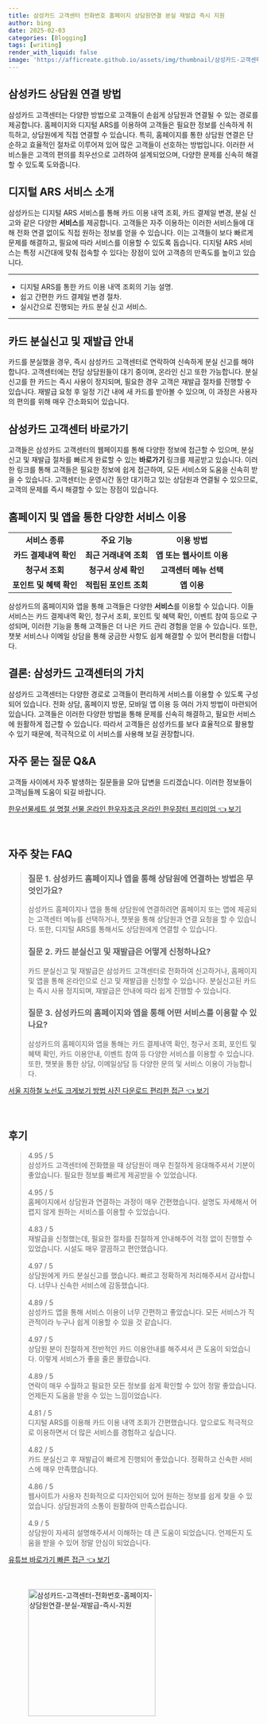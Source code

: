 ```yaml
---
title: 삼성카드 고객센터 전화번호 홈페이지 상담원연결 분실 재발급 즉시 지원
author: bing
date: 2025-02-03
categories: [Blogging]
tags: [writing]
render_with_liquid: false
image: 'https://afficreate.github.io/assets/img/thumbnail/삼성카드-고객센터-전화번호-홈페이지-상담원연결-분실-재발급-즉시-지원.webp'
---
```



<h2 id='삼성카드_상담원_연결'>삼성카드 상담원 연결 방법</h2>

<p>삼성카드 고객센터는 다양한 방법으로 고객들이 손쉽게 상담원과 연결될 수 있는 경로를 제공합니다. 홈페이지와 디지털 ARS를 이용하여 고객들은 필요한 정보를 신속하게 취득하고, 상담원에게 직접 연결할 수 있습니다. 특히, 홈페이지를 통한 상담원 연결은 단순하고 효율적인 절차로 이루어져 있어 많은 고객들이 선호하는 방법입니다. 이러한 서비스들은 고객의 편의를 최우선으로 고려하여 설계되었으며, 다양한 문제를 신속히 해결할 수 있도록 도와줍니다.</p>

<h2 id='디지털_ARS_서비스'>디지털 ARS 서비스 소개</h2>

<p>삼성카드는 디지털 ARS 서비스를 통해 카드 이용 내역 조회, 카드 결제일 변경, 분실 신고와 같은 다양한 <b>서비스</b>를 제공합니다. 고객들은 자주 이용하는 이러한 서비스들에 대해 전화 연결 없이도 직접 원하는 정보를 얻을 수 있습니다. 이는 고객들이 보다 빠르게 문제를 해결하고, 필요에 따라 서비스를 이용할 수 있도록 돕습니다. 디지털 ARS 서비스는 특정 시간대에 맞춰 접속할 수 있다는 장점이 있어 고객층의 만족도를 높이고 있습니다.</p>

<hr />

<ul>
    <li>디지털 ARS를 통한 카드 이용 내역 조회의 기능 설명.</li>
    <li>쉽고 간편한 카드 결제일 변경 절차.</li>
    <li>실시간으로 진행되는 카드 분실 신고 서비스.</li>
</ul>

<hr />

<h2 id='분실신고와_재발급_절차'>카드 분실신고 및 재발급 안내</h2>

<p>카드를 분실했을 경우, 즉시 삼성카드 고객센터로 연락하여 신속하게 분실 신고를 해야 합니다. 고객센터에는 전담 상담원들이 대기 중이며, 온라인 신고 또한 가능합니다. 분실 신고를 한 카드는 즉시 사용이 정지되며, 필요한 경우 고객은 재발급 절차를 진행할 수 있습니다. 재발급 요청 후 일정 기간 내에 새 카드를 받아볼 수 있으며, 이 과정은 사용자의 편의를 위해 매우 간소화되어 있습니다.</p>

<h2 id='고객센터_바로가기'>삼성카드 고객센터 바로가기</h2>

<p>고객들은 삼성카드 고객센터의 웹페이지를 통해 다양한 정보에 접근할 수 있으며, 분실 신고 및 재발급 절차를 빠르게 완료할 수 있는 <b>바로가기</b> 링크를 제공받고 있습니다. 이러한 링크를 통해 고객들은 필요한 정보에 쉽게 접근하여, 모든 서비스와 도움을 신속히 받을 수 있습니다. 고객센터는 운영시간 동안 대기하고 있는 상담원과 연결될 수 있으므로, 고객의 문제를 즉시 해결할 수 있는 장점이 있습니다.</p>

<h2 id='홈페이지_및_앱_서비스'>홈페이지 및 앱을 통한 다양한 서비스 이용</h2>

<table>
    <tr>
        <td style="text-align: center; height: 17px;"><b>서비스 종류</b></td>
        <td style="text-align: center; height: 17px;"><b>주요 기능</b></td>
        <td style="text-align: center; height: 17px;"><b>이용 방법</b></td>
    </tr>
    <tr>
        <td style="text-align: center; height: 17px;"><b>카드 결제내역 확인</b></td>
        <td style="text-align: center; height: 17px;"><b>최근 거래내역 조회</b></td>
        <td style="text-align: center; height: 17px;"><b>앱 또는 웹사이트 이용</b></td>
    </tr>
    <tr>
        <td style="text-align: center; height: 17px;"><b>청구서 조회</b></td>
        <td style="text-align: center; height: 17px;"><b>청구서 상세 확인</b></td>
        <td style="text-align: center; height: 17px;"><b>고객센터 메뉴 선택</b></td>
    </tr>
    <tr>
        <td style="text-align: center; height: 17px;"><b>포인트 및 혜택 확인</b></td>
        <td style="text-align: center; height: 17px;"><b>적립된 포인트 조회</b></td>
        <td style="text-align: center; height: 17px;"><b>앱 이용</b></td>
    </tr>
</table>

<p>삼성카드의 홈페이지와 앱을 통해 고객들은 다양한 <b>서비스</b>를 이용할 수 있습니다. 이들 서비스는 카드 결제내역 확인, 청구서 조회, 포인트 및 혜택 확인, 이벤트 참여 등으로 구성되며, 이러한 기능을 통해 고객들은 더 나은 카드 관리 경험을 얻을 수 있습니다. 또한, 챗봇 서비스나 이메일 상담을 통해 궁금한 사항도 쉽게 해결할 수 있어 편리함을 더합니다.</p>

<h2 id='결론'>결론: 삼성카드 고객센터의 가치</h2>

<p>삼성카드 고객센터는 다양한 경로로 고객들이 편리하게 서비스를 이용할 수 있도록 구성되어 있습니다. 전화 상담, 홈페이지 방문, 모바일 앱 이용 등 여러 가지 방법이 마련되어 있습니다. 고객들은 이러한 다양한 방법을 통해 문제를 신속히 해결하고, 필요한 서비스에 원활하게 접근할 수 있습니다. 따라서 고객들은 삼성카드를 보다 효율적으로 활용할 수 있기 때문에, 적극적으로 이 서비스를 사용해 보길 권장합니다.</p>

<h2 id='자주_묻는_질문'>자주 묻는 질문 Q&A</h2>

<p>고객들 사이에서 자주 발생하는 질문들을 모아 답변을 드리겠습니다. 이러한 정보들이 고객님들께 도움이 되길 바랍니다.</p>


<p><a class="click-button" title="한우선물세트 설 명절 선물 온라인 한우자조금 온라인 한우장터 프리미엄" href="https://afficreate.github.io/posts/%ED%95%9C%EC%9A%B0%EC%84%A0%EB%AC%BC%EC%84%B8%ED%8A%B8-%EC%84%A4-%EB%AA%85%EC%A0%88-%EC%84%A0%EB%AC%BC-%EC%98%A8%EB%9D%BC%EC%9D%B8-%ED%95%9C%EC%9A%B0%EC%9E%90%EC%A1%B0%EA%B8%88-%EC%98%A8%EB%9D%BC%EC%9D%B8-%ED%95%9C%EC%9A%B0%EC%9E%A5%ED%84%B0-%ED%94%84%EB%A6%AC%EB%AF%B8%EC%97%84/" rel="dofollow">한우선물세트 설 명절 선물 온라인 한우자조금 온라인 한우장터 프리미엄 👈 보기</a></p><br>
<h2 id='자주_찾는_FAQ'>자주 찾는 FAQ</h2>
<div itemscope="" itemtype="https://schema.org/FAQPage"> 
<blockquote> 
<div itemscope="" itemprop="mainEntity" itemtype="https://schema.org/Question"> 
<h3 itemprop="name">질문 1. 삼성카드 홈페이지나 앱을 통해 상담원에 연결하는 방법은 무엇인가요?</h3> 
<div itemscope="" itemprop="acceptedAnswer" itemtype="https://schema.org/Answer"> 
<span itemprop="text"> 
<p>삼성카드 홈페이지나 앱을 통해 상담원에 연결하려면 홈페이지 또는 앱에 제공되는 고객센터 메뉴를 선택하거나, 챗봇을 통해 상담원과 연결 요청을 할 수 있습니다. 또한, 디지털 ARS를 통해서도 상담원에게 연결할 수 있습니다.</p> 
</span> 
</div> 
</div> 
<div itemscope="" itemprop="mainEntity" itemtype="https://schema.org/Question"> 
<h3 itemprop="name">질문 2. 카드 분실신고 및 재발급은 어떻게 신청하나요?</h3> 
<div itemscope="" itemprop="acceptedAnswer" itemtype="https://schema.org/Answer"> 
<span itemprop="text"> 
<p>카드 분실신고 및 재발급은 삼성카드 고객센터로 전화하여 신고하거나, 홈페이지 및 앱을 통해 온라인으로 신고 및 재발급을 신청할 수 있습니다. 분실신고된 카드는 즉시 사용 정지되며, 재발급은 안내에 따라 쉽게 진행할 수 있습니다.</p> 
</span> 
</div> 
</div> 
<div itemscope="" itemprop="mainEntity" itemtype="https://schema.org/Question"> 
<h3 itemprop="name">질문 3. 삼성카드의 홈페이지와 앱을 통해 어떤 서비스를 이용할 수 있나요?</h3> 
<div itemscope="" itemprop="acceptedAnswer" itemtype="https://schema.org/Answer"> 
<span itemprop="text"> 
<p>삼성카드의 홈페이지와 앱을 통해는 카드 결제내역 확인, 청구서 조회, 포인트 및 혜택 확인, 카드 이용안내, 이벤트 참여 등 다양한 서비스를 이용할 수 있습니다. 또한, 챗봇을 통한 상담, 이메일상담 등 다양한 문의 및 서비스 이용이 가능합니다.</p> 
</span> 
</div> 
</div> 
</blockquote> 
</div>
<p><a class="click-button" title="서울 지하철 노선도 크게보기 방법 사진 다운로드 편리한 접근" href="https://afficreate.github.io/posts/%EC%84%9C%EC%9A%B8-%EC%A7%80%ED%95%98%EC%B2%A0-%EB%85%B8%EC%84%A0%EB%8F%84-%ED%81%AC%EA%B2%8C%EB%B3%B4%EA%B8%B0-%EB%B0%A9%EB%B2%95-%EC%82%AC%EC%A7%84-%EB%8B%A4%EC%9A%B4%EB%A1%9C%EB%93%9C-%ED%8E%B8%EB%A6%AC%ED%95%9C-%EC%A0%91%EA%B7%BC/" rel="dofollow">서울 지하철 노선도 크게보기 방법 사진 다운로드 편리한 접근 👈 보기</a></p><br>
<h2 id='후기'>후기</h2>
<div itemscope itemtype="https://schema.org/Product">
  <blockquote>
  <div itemprop="review" itemscope itemtype="https://schema.org/Review">
      <div itemprop="reviewRating" itemscope itemtype="https://schema.org/Rating"> <span itemprop="ratingValue">4.95</span> / <span itemprop="bestRating">5</span> </div>
      <span itemprop="reviewBody">삼성카드 고객센터에 전화했을 때 상담원이 매우 친절하게 응대해주셔서 기분이 좋았습니다. 필요한 정보를 빠르게 제공받을 수 있었습니다.</span>
  </div>
  <br>
  <div itemprop="review" itemscope itemtype="https://schema.org/Review">
      <div itemprop="reviewRating" itemscope itemtype="https://schema.org/Rating"> <span itemprop="ratingValue">4.95</span> / <span itemprop="bestRating">5</span> </div>
      <span itemprop="reviewBody">홈페이지에서 상담원과 연결하는 과정이 매우 간편했습니다. 설명도 자세해서 어렵지 않게 원하는 서비스를 이용할 수 있었습니다.</span>
  </div>
  <br>
  <div itemprop="review" itemscope itemtype="https://schema.org/Review">
      <div itemprop="reviewRating" itemscope itemtype="https://schema.org/Rating"> <span itemprop="ratingValue">4.83</span> / <span itemprop="bestRating">5</span> </div>
      <span itemprop="reviewBody">재발급을 신청했는데, 필요한 절차를 친절하게 안내해주어 걱정 없이 진행할 수 있었습니다. 시설도 매우 깔끔하고 편안했습니다.</span>
  </div>
  <br>
  <div itemprop="review" itemscope itemtype="https://schema.org/Review">
      <div itemprop="reviewRating" itemscope itemtype="https://schema.org/Rating"> <span itemprop="ratingValue">4.97</span> / <span itemprop="bestRating">5</span> </div>
      <span itemprop="reviewBody">상담원에게 카드 분실신고를 했습니다. 빠르고 정확하게 처리해주셔서 감사합니다. 너무나 신속한 서비스에 감동했습니다.</span>
  </div>
  <br>
  <div itemprop="review" itemscope itemtype="https://schema.org/Review">
      <div itemprop="reviewRating" itemscope itemtype="https://schema.org/Rating"> <span itemprop="ratingValue">4.89</span> / <span itemprop="bestRating">5</span> </div>
      <span itemprop="reviewBody">삼성카드 앱을 통해 서비스 이용이 너무 간편하고 좋았습니다. 모든 서비스가 직관적이라 누구나 쉽게 이용할 수 있을 것 같습니다.</span>
  </div>
  <br>
  <div itemprop="review" itemscope itemtype="https://schema.org/Review">
      <div itemprop="reviewRating" itemscope itemtype="https://schema.org/Rating"> <span itemprop="ratingValue">4.97</span> / <span itemprop="bestRating">5</span> </div>
      <span itemprop="reviewBody">상담원 분이 친절하게 전반적인 카드 이용안내를 해주셔서 큰 도움이 되었습니다. 이렇게 서비스가 좋을 줄은 몰랐습니다.</span>
  </div>
  <br>
  <div itemprop="review" itemscope itemtype="https://schema.org/Review">
      <div itemprop="reviewRating" itemscope itemtype="https://schema.org/Rating"> <span itemprop="ratingValue">4.89</span> / <span itemprop="bestRating">5</span> </div>
      <span itemprop="reviewBody">연락이 매우 수월하고 필요한 모든 정보를 쉽게 확인할 수 있어 정말 좋았습니다. 언제든지 도움을 받을 수 있는 느낌이었습니다.</span>
  </div>
  <br>
  <div itemprop="review" itemscope itemtype="https://schema.org/Review">
      <div itemprop="reviewRating" itemscope itemtype="https://schema.org/Rating"> <span itemprop="ratingValue">4.81</span> / <span itemprop="bestRating">5</span> </div>
      <span itemprop="reviewBody">디지털 ARS를 이용해 카드 이용 내역 조회가 간편했습니다. 앞으로도 적극적으로 이용하면서 더 많은 서비스를 경험하고 싶습니다.</span>
  </div>
  <br>
  <div itemprop="review" itemscope itemtype="https://schema.org/Review">
      <div itemprop="reviewRating" itemscope itemtype="https://schema.org/Rating"> <span itemprop="ratingValue">4.82</span> / <span itemprop="bestRating">5</span> </div>
      <span itemprop="reviewBody">카드 분실신고 후 재발급이 빠르게 진행되어 좋았습니다. 정확하고 신속한 서비스에 매우 만족했습니다.</span>
  </div>
  <br>
  <div itemprop="review" itemscope itemtype="https://schema.org/Review">
      <div itemprop="reviewRating" itemscope itemtype="https://schema.org/Rating"> <span itemprop="ratingValue">4.86</span> / <span itemprop="bestRating">5</span> </div>
      <span itemprop="reviewBody">웹사이트가 사용자 친화적으로 디자인되어 있어 원하는 정보를 쉽게 찾을 수 있었습니다. 상담원과의 소통이 원활하여 만족스럽습니다.</span>
  </div>
  <br>
  <div itemprop="review" itemscope itemtype="https://schema.org/Review">
      <div itemprop="reviewRating" itemscope itemtype="https://schema.org/Rating"> <span itemprop="ratingValue">4.9</span> / <span itemprop="bestRating">5</span> </div>
      <span itemprop="reviewBody">상담원이 자세히 설명해주셔서 이해하는 데 큰 도움이 되었습니다. 언제든지 도움을 받을 수 있어 정말 안심이 되었습니다.</span>
  </div>
  </blockquote>
</div>
<p><a class="click-button" title="유튜브 바로가기 빠른 접근" href="https://afficreate.github.io/posts/%EC%9C%A0%ED%8A%9C%EB%B8%8C-%EB%B0%94%EB%A1%9C%EA%B0%80%EA%B8%B0-%EB%B9%A0%EB%A5%B8-%EC%A0%91%EA%B7%BC/" rel="dofollow">유튜브 바로가기 빠른 접근 👈 보기</a></p><br>
<figure class="image"><img src="https://afficreate.github.io/assets/img/thumbnail/삼성카드-고객센터-전화번호-홈페이지-상담원연결-분실-재발급-즉시-지원.webp" alt="삼성카드-고객센터-전화번호-홈페이지-상담원연결-분실-재발급-즉시-지원" width="256" height="256"></figure>